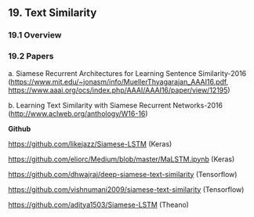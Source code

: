 

## 19. Text Similarity
### 19.1 Overview

### 19.2 Papers

a. Siamese Recurrent Architectures for Learning Sentence Similarity-2016 (<https://www.mit.edu/~jonasm/info/MuellerThyagarajan_AAAI16.pdf>, <https://www.aaai.org/ocs/index.php/AAAI/AAAI16/paper/view/12195>)

b. Learning Text Similarity with Siamese Recurrent Networks-2016 (<http://www.aclweb.org/anthology/W16-16>)

**Github**

<https://github.com/likejazz/Siamese-LSTM> (Keras)

<https://github.com/eliorc/Medium/blob/master/MaLSTM.ipynb> (Keras)

<https://github.com/dhwajraj/deep-siamese-text-similarity> (Tensorflow)

<https://github.com/vishnumani2009/siamese-text-similarity> (Tensorflow)

<https://github.com/aditya1503/Siamese-LSTM> (Theano)
